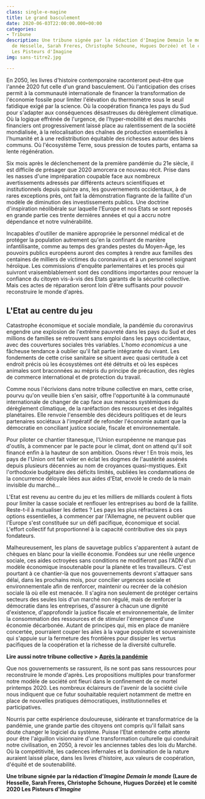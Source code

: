 ```yaml
---
class: single-e-magine
title: Le grand basculement
date: 2020-06-03T22:00:00.000+00:00
categories:
- Tribune
description: Une tribune signée par la rédaction d'Imagine Demain le monde (Laure
  de Hesselle, Sarah Freres, Christophe Schoune, Hugues Dorzée) et le comité 2020
  Les Pisteurs d'Imagine
img: sans-titre2.jpg

---
```

En 2050, les livres d'histoire contemporaine raconteront peut-être que l'année 2020 fut celle d'un grand basculement. Où l'anticipation des crises permit à la communauté internationale de financer la transformation de l'économie fossile pour limiter l'élévation du thermomètre sous le seuil fatidique exigé par la science. Où la coopération finança les pays du Sud pour s'adapter aux conséquences désastreuses du dérèglement climatique. Où la logique effrénée de l'urgence, de l'hyper-mobilité et des marchés financiers ont progressivement laissé place au ralentissement de la société mondialisée, à la relocalisation des chaînes de production essentielles à l'humanité et à une redistribution équitable des richesses autour des biens communs. Où l'écosystème Terre, sous pression de toutes parts, entama sa lente régénération.

Six mois après le déclenchement de la première pandémie du 21e siècle, il est difficile de présager que 2020 amorcera ce nouveau récit. Prise dans les nasses d'une impréparation coupable face aux nombreux avertissements adressés par différents acteurs scientifiques et institutionnels depuis quinze ans, les gouvernements occidentaux, à de rares exceptions près, ont fait la démonstration flagrante de la faillite d'un modèle de diminution des investissements publics. Une doctrine d'inspiration néolibérale sur laquelle l'Europe et nos Etats se sont reposés en grande partie ces trente dernières années et qui a accru notre dépendance et notre vulnérabilité.

Incapables d'outiller de manière appropriée le personnel médical et de protéger la population autrement qu'en la confinant de manière infantilisante, comme au temps des grandes pestes du Moyen-Âge, les pouvoirs publics européens auront des comptes à rendre aux familles des centaines de milliers de victimes du coronavirus et à un personnel soignant héroïque. Les commissions d'enquête parlementaires et les procès qui suivront vraisemblablement sont des conditions importantes pour renouer la confiance du citoyen vis-à-vis des Etats garants de la sécurité collective. Mais ces actes de réparation seront loin d'être suffisants pour pouvoir reconstruire le monde d'après.

## L'Etat au centre du jeu

Catastrophe économique et sociale mondiale, la pandémie du coronavirus engendre une explosion de l'extrême pauvreté dans les pays du Sud et des millions de familles se retrouvent sans emploi dans les pays occidentaux, avec des couvertures sociales très variables. L'_homo economicus_ a une fâcheuse tendance à oublier qu'il fait partie intégrante du vivant. Les fondements de cette crise sanitaire se situent avec quasi certitude à cet endroit précis où les écosystèmes ont été détruits et où les espèces animales sont braconnées au mépris du principe de précaution, des règles de commerce international et de protection du travail.

Comme nous l'écrivions dans notre tribune collective en mars, cette crise, pourvu qu'on veuille bien s'en saisir, offre l'opportunité à la communauté internationale de changer de cap face aux menaces systémiques du dérèglement climatique, de la raréfaction des ressources et des inégalités planétaires. Elle renvoie l'ensemble des décideurs politiques et de leurs partenaires sociétaux à l'impératif de refonder l'économie autant que la démocratie en conciliant justice sociale, fiscale et environnementale.

Pour piloter ce chantier titanesque, l'Union européenne ne manque pas d'outils, à commencer par le pacte pour le climat, dont on attend qu'il soit financé enfin à la hauteur de son ambition. Osons rêver ! En trois mois, les pays de l'Union ont fait voler en éclat les dogmes de l'austérité assénés depuis plusieurs décennies au nom de croyances quasi-mystiques. Exit l'orthodoxie budgétaire des déficits limités, oubliées les condamnations de la concurrence déloyale liées aux aides d'Etat, envolé le credo de la main invisible du marché…

L'Etat est revenu au centre du jeu et les milliers de milliards coulent à flots pour limiter la casse sociale et renflouer les entreprises au bord de la faillite.  Reste-t-il à mutualiser les dettes ? Les pays les plus réfractaires à ces options essentielles, à commencer par l'Allemagne, ne peuvent oublier que l'Europe s'est constituée sur un défi pacifique, économique et social. L'effort collectif fut proportionnel à la capacité contributive des six pays fondateurs.

Malheureusement, les  plans de sauvetage publics s'apparentent à autant de chèques en blanc pour la vieille économie. Fondées sur une réelle urgence sociale, ces aides octroyées sans conditions ne modifieront pas l'ADN d'un modèle économique insoutenable pour la planète et les travailleurs. C'est pourtant à ce chantier-là que nos gouvernements devront s'attaquer sans délai, dans les prochains mois, pour concilier urgences sociale et environnementale afin de renforcer, maintenir ou recréer de la cohésion sociale là où elle est menacée. Il s'agira non seulement de protéger certains secteurs des seules lois d'un marché non régulé, mais de renforcer la démocratie dans les entreprises, d'assurer à chacun une dignité d'existence, d'approfondir la justice fiscale et environnementale, de limiter la consommation des ressources et de stimuler l'émergence d'une économie décarbonée. Autant de principes qui, mis en place de manière concertée, pourraient couper les ailes à la vague populiste et souverainiste qui s'appuie sur la fermeture des frontières pour dissiper les vertus pacifiques de la coopération et la richesse de la diversité culturelle.

**Lire aussi notre tribune collective >** [**Après la pandémie**](https://www.cncd.be/Apres-la-pandemie)

Que nos gouvernements se rassurent, ils ne sont pas sans ressources pour reconstruire le monde d'après. Les propositions multiples pour transformer notre modèle de société ont fleuri dans le confinement de ce mortel printemps 2020. Les nombreux éclaireurs de l'avenir de la société civile nous indiquent que ce futur souhaitable requiert notamment de mettre en place de nouvelles pratiques démocratiques, institutionnelles et participatives.

Nourris par cette expérience douloureuse, sidérante et transformatrice de la pandémie, une grande partie des citoyens ont compris qu'il fallait sans doute changer le logiciel du système. Puisse l'Etat entendre cette attente pour être l'aiguillon visionnaire d'une transformation culturelle qui conduirait notre civilisation, en 2050, à revoir les anciennes tables des lois du Marché. Où la compétitivité, les cadences infernales et la domination de la nature auraient laissé place, dans les livres d'histoire, aux valeurs de coopération, d'équité et de soutenabilité.

**Une tribune signée par la rédaction d'_Imagine Demain le monde_ (Laure de Hesselle, Sarah Freres, Christophe Schoune, Hugues Dorzée) et le comité 2020 Les Pisteurs d'_Imagine_**
